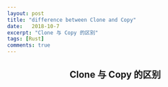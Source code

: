 ```yaml
---
layout: post
title: "difference between Clone and Copy"
date:   2018-10-7
excerpt: "Clone 与 Copy 的区别"
tags: [Rust]
comments: true
---
```


<center><h2>Clone 与 Copy 的区别</h2></center>

<!--more-->

